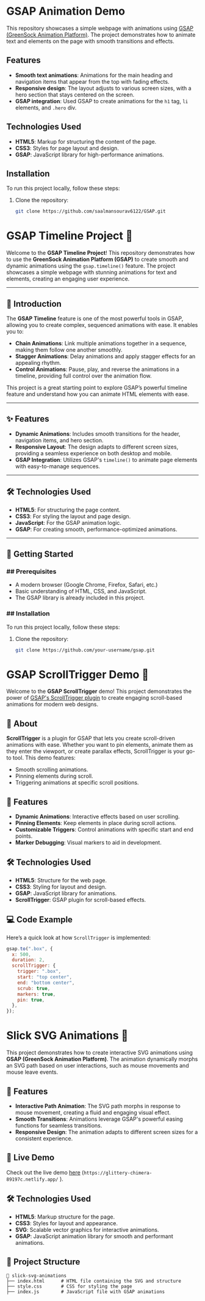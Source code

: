 # GSAP Animation Demo

This repository showcases a simple webpage with animations using [GSAP (GreenSock Animation Platform)](https://greensock.com/gsap/). The project demonstrates how to animate text and elements on the page with smooth transitions and effects.

## Features

- **Smooth text animations**: Animations for the main heading and navigation items that appear from the top with fading effects.
- **Responsive design**: The layout adjusts to various screen sizes, with a hero section that stays centered on the screen.
- **GSAP integration**: Used GSAP to create animations for the `h1` tag, `li` elements, and `.hero` div.

## Technologies Used

- **HTML5**: Markup for structuring the content of the page.
- **CSS3**: Styles for page layout and design.
- **GSAP**: JavaScript library for high-performance animations.

## Installation

To run this project locally, follow these steps:

1. Clone the repository:
   ```bash
   git clone https://github.com/saalmansourav6122/GSAP.git
   ```

# GSAP Timeline Project 🎨

Welcome to the **GSAP Timeline Project**! This repository demonstrates how to use the **GreenSock Animation Platform (GSAP)** to create smooth and dynamic animations using the `gsap.timeline()` feature. The project showcases a simple webpage with stunning animations for text and elements, creating an engaging user experience.

---

## 🚀 Introduction

The **GSAP Timeline** feature is one of the most powerful tools in GSAP, allowing you to create complex, sequenced animations with ease. It enables you to:

- **Chain Animations**: Link multiple animations together in a sequence, making them follow one another smoothly.
- **Stagger Animations**: Delay animations and apply stagger effects for an appealing rhythm.
- **Control Animations**: Pause, play, and reverse the animations in a timeline, providing full control over the animation flow.

This project is a great starting point to explore GSAP’s powerful timeline feature and understand how you can animate HTML elements with ease.

---

## ✨ Features

- **Dynamic Animations**: Includes smooth transitions for the header, navigation items, and hero section.
- **Responsive Layout**: The design adapts to different screen sizes, providing a seamless experience on both desktop and mobile.
- **GSAP Integration**: Utilizes GSAP's `timeline()` to animate page elements with easy-to-manage sequences.

---

## 🛠️ Technologies Used

- **HTML5**: For structuring the page content.
- **CSS3**: For styling the layout and page design.
- **JavaScript**: For the GSAP animation logic.
- **GSAP**: For creating smooth, performance-optimized animations.

---

## 🌟 Getting Started

### ## Prerequisites

- A modern browser (Google Chrome, Firefox, Safari, etc.)
- Basic understanding of HTML, CSS, and JavaScript.
- The GSAP library is already included in this project.

### ## Installation

To run this project locally, follow these steps:

1. Clone the repository:

   ```bash
   git clone https://github.com/your-username/gsap.git
   ```

# GSAP ScrollTrigger Demo 🚀

Welcome to the **GSAP ScrollTrigger** demo! This project demonstrates the power of [GSAP's ScrollTrigger plugin](https://greensock.com/scrolltrigger/) to create engaging scroll-based animations for modern web designs.

## 📖 About

**ScrollTrigger** is a plugin for GSAP that lets you create scroll-driven animations with ease. Whether you want to pin elements, animate them as they enter the viewport, or create parallax effects, ScrollTrigger is your go-to tool. This demo features:

- Smooth scrolling animations.
- Pinning elements during scroll.
- Triggering animations at specific scroll positions.

## 🎯 Features

- **Dynamic Animations**: Interactive effects based on user scrolling.
- **Pinning Elements**: Keep elements in place during scroll actions.
- **Customizable Triggers**: Control animations with specific start and end points.
- **Marker Debugging**: Visual markers to aid in development.

## 🛠 Technologies Used

- **HTML5**: Structure for the web page.
- **CSS3**: Styling for layout and design.
- **GSAP**: JavaScript library for animations.
- **ScrollTrigger**: GSAP plugin for scroll-based effects.

## 💻 Code Example

Here’s a quick look at how `ScrollTrigger` is implemented:

```javascript
gsap.to(".box", {
  x: 500,
  duration: 2,
  scrollTrigger: {
    trigger: ".box",
    start: "top center",
    end: "bottom center",
    scrub: true,
    markers: true,
    pin: true,
  },
});
```

# Slick SVG Animations 🎨

This project demonstrates how to create interactive SVG animations using **GSAP (GreenSock Animation Platform)**. The animation dynamically morphs an SVG path based on user interactions, such as mouse movements and mouse leave events.

## 🌟 Features

- **Interactive Path Animation**: The SVG path morphs in response to mouse movement, creating a fluid and engaging visual effect.
- **Smooth Transitions**: Animations leverage GSAP's powerful easing functions for seamless transitions.
- **Responsive Design**: The animation adapts to different screen sizes for a consistent experience.

## 🚀 Live Demo

Check out the live demo [here](#) (`https://glittery-chimera-89197c.netlify.app/` ).

## 🛠️ Technologies Used

- **HTML5**: Markup structure for the page.
- **CSS3**: Styles for layout and appearance.
- **SVG**: Scalable vector graphics for interactive animations.
- **GSAP**: JavaScript animation library for smooth and performant animations.

## 📂 Project Structure

```plaintext
📁 slick-svg-animations
├── index.html      # HTML file containing the SVG and structure
├── style.css       # CSS for styling the page
├── index.js        # JavaScript file with GSAP animations

```

